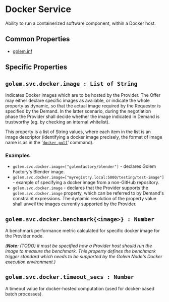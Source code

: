 # Docker Service 
Ability to run a containerized software component, within a Docker host.

## Common Properties

* [golem.inf](../0-commons/golem.inf.md)

## Specific Properties

## `golem.svc.docker.image : List of String` 

Indicates Docker images which are to be hosted by the Provider. The Offer may either declare specific images as available, or indicate the whole property as dynamic, so that the actual image required by the Requestor is specified by the Demand. In the latter scenario, during the negotiation phase the Provider shall decide whether the image indicated in Demand is trustworthy (eg. by checking an internal whitelist).

This property is a list of String values, where each item in the list is an image descriptor (identifying a docker image precisely, the format of image name is as in the ‘[`docker pull`](https://docs.docker.com/engine/reference/commandline/pull/)’ command).

### **Examples**

* `golem.svc.docker.image=["golemfactory/blender"]` - declares Golem Factory's Blender image.
* `golem.svc.docker.image=["myregistry.local:5000/testing/test-image"]` - example of specifying a docker image from a non-GitHub repository.
* `golem.svc.docker.image` - declares that the Provider supports the `golem.svc.docker.image` property, which can be referred to by Demand's constraint expressions. The dynamic resolution of the property value shall unveil the images currently supported by the Provider.
  
## `golem.svc.docker.benchmark{<image>} : Number` 
A benchmark performance metric calculated for specific docker image for the Provider node.

_(**Note:** (TODO) it must be specified how a Provider host should run the image to measure the benchmark. This property defines the benchmark trigger standard which needs to be supported by the Golem Node's Docker execution environment.)_
  
## `golem.svc.docker.timeout_secs : Number` 
A timeout value for docker-hosted computation (used for docker-based batch processes). 



